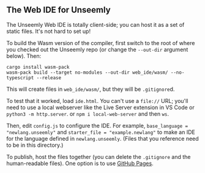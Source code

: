 ## The Web IDE for Unseemly

The Unseemly Web IDE is totally client-side;
 you can host it as a set of static files.
It's not hard to set up!

To build the Wasm version of the compiler,
 first switch to the root of where you checked out the Unseemly repo
  (or change the `--out-dir` argument below).
Then:

```
cargo install wasm-pack
wasm-pack build --target no-modules --out-dir web_ide/wasm/ --no-typescript --release
```

This will create files in `web_ide/wasm/`, but they will be `.gitignore`d.

To test that it worked, load `ide.html`.
You can't use a `file://` URL;
 you'll need to use a local webserver like
  the Live Server extension in VS Code
  or `python3 -m http.server`.
  or `npm i local-web-server` and then `ws`.

Then, edit `config.js` to configure the IDE.
For example,
 `base_language = "newlang.unseemly"` and `starter_file = "example.newlang"`
  to make an IDE for the language defined in `newlang.unseemly`.
(Files that you reference need to be in this directory.)

To publish, host the files together (you can delete the `.gitignore` and the human-readable files).
One option is to use [GitHub Pages](https://pages.github.com/).